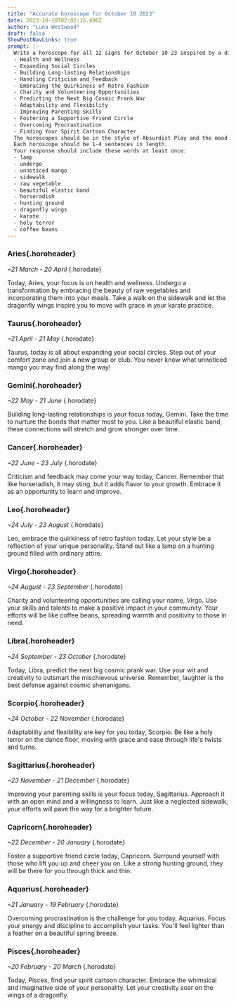 ```yaml
---
title: "Accurate horoscope for October 10 2023"
date: 2023-10-10T02:02:15.496Z
author: "Luna Westwood"
draft: false
ShowPostNavLinks: true
prompt: |-
  Write a horoscope for all 12 signs for October 10 23 inspired by a different focus for each. Ensure you do not include the focus in the response:
  - Health and Wellness
  - Expanding Social Circles
  - Building Long-lasting Relationships
  - Handling Criticism and Feedback
  - Embracing the Quirkiness of Retro Fashion
  - Charity and Volunteering Opportunities
  - Predicting the Next Big Cosmic Prank War
  - Adaptability and Flexibility
  - Improving Parenting Skills
  - Fostering a Supportive Friend Circle
  - Overcoming Procrastination
  - Finding Your Spirit Cartoon Character
  The horoscopes should be in the style of Absurdist Play and the mood of enlivened
  Each horoscope should be 1-4 sentences in length.
  Your response should include these words at least once:
  - lamp
  - undergo
  - unnoticed mango
  - sidewalk
  - raw vegetable
  - beautiful elastic band
  - horseradish
  - hunting ground
  - dragonfly wings
  - karate
  - holy terror
  - coffee beans
---
```


### Aries{.horoheader}

*~21 March - 20 April*
{.horodate}

Today, Aries, your focus is on health and wellness. Undergo a transformation by embracing the beauty of raw vegetables and incorporating them into your meals. Take a walk on the sidewalk and let the dragonfly wings inspire you to move with grace in your karate practice.


### Taurus{.horoheader}

*~21 April - 21 May*
{.horodate}

Taurus, today is all about expanding your social circles. Step out of your comfort zone and join a new group or club. You never know what unnoticed mango you may find along the way!


### Gemini{.horoheader}

*~22 May - 21 June*
{.horodate}

Building long-lasting relationships is your focus today, Gemini. Take the time to nurture the bonds that matter most to you. Like a beautiful elastic band, these connections will stretch and grow stronger over time.


### Cancer{.horoheader}

*~22 June - 23 July*
{.horodate}

Criticism and feedback may come your way today, Cancer. Remember that like horseradish, it may sting, but it adds flavor to your growth. Embrace it as an opportunity to learn and improve.


### Leo{.horoheader}

*~24 July - 23 August*
{.horodate}

Leo, embrace the quirkiness of retro fashion today. Let your style be a reflection of your unique personality. Stand out like a lamp on a hunting ground filled with ordinary attire.


### Virgo{.horoheader}

*~24 August - 23 September*
{.horodate}

Charity and volunteering opportunities are calling your name, Virgo. Use your skills and talents to make a positive impact in your community. Your efforts will be like coffee beans, spreading warmth and positivity to those in need.


### Libra{.horoheader}

*~24 September - 23 October*
{.horodate}

Today, Libra, predict the next big cosmic prank war. Use your wit and creativity to outsmart the mischievous universe. Remember, laughter is the best defense against cosmic shenanigans.


### Scorpio{.horoheader}

*~24 October - 22 November*
{.horodate}

Adaptability and flexibility are key for you today, Scorpio. Be like a holy terror on the dance floor, moving with grace and ease through life's twists and turns.


### Sagittarius{.horoheader}

*~23 November - 21 December*
{.horodate}

Improving your parenting skills is your focus today, Sagittarius. Approach it with an open mind and a willingness to learn. Just like a neglected sidewalk, your efforts will pave the way for a brighter future.


### Capricorn{.horoheader}

*~22 December - 20 January*
{.horodate}

Foster a supportive friend circle today, Capricorn. Surround yourself with those who lift you up and cheer you on. Like a strong hunting ground, they will be there for you through thick and thin.


### Aquarius{.horoheader}

*~21 January - 19 February*
{.horodate}

Overcoming procrastination is the challenge for you today, Aquarius. Focus your energy and discipline to accomplish your tasks. You'll feel lighter than a feather on a beautiful spring breeze.


### Pisces{.horoheader}

*~20 February - 20 March*
{.horodate}

Today, Pisces, find your spirit cartoon character. Embrace the whimsical and imaginative side of your personality. Let your creativity soar on the wings of a dragonfly.

